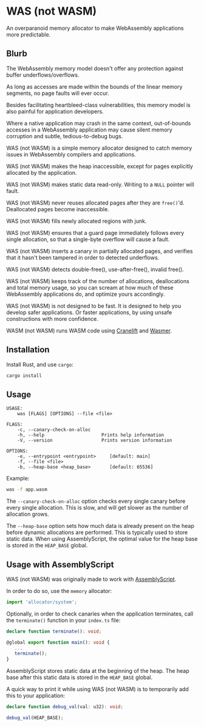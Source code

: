 # WAS (not WASM)

An overparanoid memory allocator to make WebAssembly applications more
predictable.

## Blurb

The WebAssembly memory model doesn't offer any protection against buffer
underflows/overflows.

As long as accesses are made within the bounds of the linear memory
segments, no page faults will ever occur.

Besides facilitating heartbleed-class vulnerabilities, this memory
model is also painful for application developers.

Where a native application may crash in the same context,
out-of-bounds accesses in a WebAssembly application may cause silent
memory corruption and subtle, tedious-to-debug bugs.

WAS (not WASM) is a simple memory allocator designed to catch memory
issues in WebAssembly compilers and applications.

WAS (not WASM) makes the heap inaccessible, except for pages
explicitly allocated by the application.

WAS (not WASM) makes static data read-only. Writing to a `NULL`
pointer will fault.

WAS (not WASM) never reuses allocated pages after they are `free()`'d.
Deallocated pages become inaccessible.

WAS (not WASM) fills newly allocated regions with junk.

WAS (not WASM) ensures that a guard page immediately follows every
single allocation, so that a single-byte overflow will cause a fault.

WAS (not WASM) inserts a canary in partially allocated pages, and
verifies that it hasn't been tampered in order to detected underflows.

WAS (not WASM) detects double-free(), use-after-free(), invalid free().

WAS (not WASM) keeps track of the number of allocations, deallocations
and total memory usage, so you can scream at how much of these
WebAssembly applications do, and optimize yours accordingly.

WAS (not WASM) is not designed to be fast. It is designed to help you
develop safer applications. Or faster applications, by using unsafe
constructions with more confidence.

WASM (not WASM) runs WASM code using
[Cranelift](https://github.com/CraneStation/cranelift)
and [Wasmer](https://wasmer.io/).

## Installation

Install Rust, and use `cargo`:

```sh
cargo install
```

## Usage

```text
USAGE:
    was [FLAGS] [OPTIONS] --file <file>

FLAGS:
    -c, --canary-check-on-alloc
    -h, --help                     Prints help information
    -V, --version                  Prints version information

OPTIONS:
    -e, --entrypoint <entrypoint>     [default: main]
    -f, --file <file>
    -b, --heap-base <heap_base>       [default: 65536]
```

Example:

```sh
was -f app.wasm
```

The `--canary-check-on-alloc` option checks every single canary before
every single allocation. This is slow, and will get slower as the
number of allocation grows.

The `--heap-base` option sets how much data is already present on the
heap before dynamic allocations are performed. This is typically used
to store static data. When using AssemblyScript, the optimal value for
the heap base is stored in the `HEAP_BASE` global.

## Usage with AssemblyScript

WAS (not WASM) was originally made to work with [AssemblyScript](https://assemblyscript.org).

In order to do so, use the `memory` allocator:

```typescript
import 'allocator/system';
```

Optionally, in order to check canaries when the application
terminates, call the `terminate()` function in your `index.ts` file:

```typescript
declare function terminate(): void;

@global export function main(): void {
   ...
   terminate();
}
```

AssemblyScript stores static data at the beginning of the heap. The
heap base after this static data is stored in the `HEAP_BASE` global.

A quick way to print it while using WAS (not WASM) is to temporarily
add this to your application:

```typescript
declare function debug_val(val: u32): void;

debug_val(HEAP_BASE);
```
